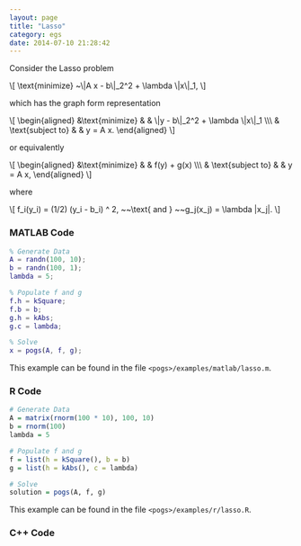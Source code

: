 ```yaml
---
layout: page
title: "Lasso"
category: egs
date: 2014-07-10 21:28:42
---
```


Consider the Lasso problem

\\[
  \\text{minimize} ~\\|A x - b\\|\_2^2 + \\lambda \\|x\\|\_1,
\\]

which has the graph form representation

\\[
	\\begin{aligned}
    &\\text{minimize}
    & & \\|y - b\\|_2^2 + \\lambda \\|x\\|\_1  \\\\\\
    & \\text{subject to} 
    & & y = A x.
	\\end{aligned}
\\]

or equivalently

\\[
	\\begin{aligned}
    &\\text{minimize}
    & & f(y) + g(x)  \\\\\\
    & \\text{subject to} 
    & & y = A x,
	\\end{aligned}
\\]

where

\\[
  f_i(y\_i) = (1/2) (y\_i - b\_i) ^ 2, ~~\\text{ and } ~~g\_j(x\_j) = \\lambda \|x\_j\|.
\\]


### MATLAB Code

~~~ matlab
% Generate Data
A = randn(100, 10);
b = randn(100, 1);
lambda = 5;

% Populate f and g
f.h = kSquare;
f.b = b;
g.h = kAbs;
g.c = lambda;

% Solve
x = pogs(A, f, g);
~~~

This example can be found in the file `<pogs>/examples/matlab/lasso.m`.

### R Code


~~~ r
# Generate Data
A = matrix(rnorm(100 * 10), 100, 10)
b = rnorm(100)
lambda = 5

# Populate f and g
f = list(h = kSquare(), b = b)
g = list(h = kAbs(), c = lambda)

# Solve
solution = pogs(A, f, g)
~~~

This example can be found in the file `<pogs>/examples/r/lasso.R`.


### C++ Code

